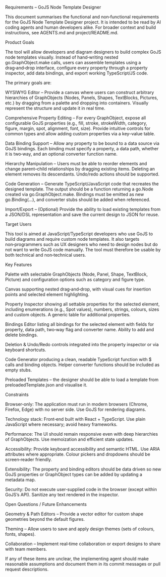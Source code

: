 Requirements – GoJS Node Template Designer

This document summarises the functional and non‑functional requirements
for the GoJS Node Template Designer project. It is intended to be
read by AI coding agents and human developers alike. For broader
context and build instructions, see AGENTS.md and project/README.md.

Product Goals

The tool will allow developers and diagram designers to build complex
GoJS node templates visually. Instead of hand‑writing nested
go.GraphObject.make calls, users can assemble templates using a
drag‑and‑drop interface, configure every property through a property
inspector, add data bindings, and export working TypeScript/JS code.

The primary goals are:

WYSIWYG Editor – Provide a canvas where users can construct
arbitrary hierarchies of GraphObjects (Nodes, Panels, Shapes,
TextBlocks, Pictures, etc.) by dragging from a palette and
dropping into containers. Visually represent the structure and
update it in real time.

Comprehensive Property Editing – For every GraphObject,
expose all configurable GoJS properties (e.g., fill, stroke,
strokeWidth, category, figure, margin, spot, alignment,
font, size). Provide intuitive controls for common types and
allow adding custom properties via a key–value table.

Data Binding Support – Allow any property to be bound to a
data source via GoJS bindings. Each binding must specify a
property, a data path, whether it is two‑way, and an optional
converter function name.

Hierarchy Manipulation – Users must be able to reorder
elements and change parent–child relationships by dragging
existing items. Deleting an element removes its descendants.
Undo/redo actions should be supported.

Code Generation – Generate TypeScript/JavaScript code that
recreates the designed template. The output should be a
function returning a go.Node created via go.GraphObject.make.
Bindings must be emitted as new go.Binding(...), and converter
stubs should be added when referenced.

Import/Export – (Optional) Provide the ability to load
existing templates from a JSON/DSL representation and save the
current design to JSON for reuse.

Target Users

This tool is aimed at JavaScript/TypeScript developers who use GoJS to
build diagrams and require custom node templates. It also targets
non‑programmers such as UX designers who need to design nodes but do
not want to write GoJS code manually. The tool must therefore be
usable by both technical and non‑technical users.

Key Features

Palette with selectable GraphObjects (Node, Panel, Shape,
TextBlock, Picture) and configuration options such as category and
figure type.

Canvas supporting nested drag‑and‑drop, with visual cues for
insertion points and selected element highlighting.

Property Inspector showing all settable properties for the
selected element, including enumerations (e.g., Spot values),
numbers, strings, colours, sizes and custom objects. A generic
table for additional properties.

Bindings Editor listing all bindings for the selected element
with fields for property, data path, two‑way flag and converter
name. Ability to add and delete bindings.

Deletion & Undo/Redo controls integrated into the property
inspector or via keyboard shortcuts.

Code Generator producing a clean, readable TypeScript function
with $ calls and binding objects. Helper converter functions
should be included as empty stubs.

Preloaded Templates – the designer should be able to load a
template from preloadedTemplate.json and visualise it.

Constraints

Browser‑only: The application must run in modern browsers
(Chrome, Firefox, Edge) with no server side. Use GoJS for
rendering diagrams.

Technology stack: Front‑end built with React + TypeScript.
Use plain JavaScript where necessary; avoid heavy frameworks.

Performance: The UI should remain responsive even with deep
hierarchies of GraphObjects. Use memoization and efficient state
updates.

Accessibility: Provide keyboard accessibility and semantic HTML.
Use ARIA attributes where appropriate. Colour pickers and
dropdowns should be screen‑reader friendly.

Extensibility: The property and binding editors should be data
driven so new GoJS properties or GraphObject types can be added by
updating a metadata map.

Security: Do not execute user‑supplied code in the browser
(except within GoJS’s API). Sanitize any text rendered in the
inspector.

Open Questions / Future Enhancements

Geometry & Path Editors – Provide a vector editor for custom
shape geometries beyond the default figures.

Theming – Allow users to save and apply design themes (sets of
colours, fonts, shapes).

Collaboration – Implement real‑time collaboration or export
designs to share with team members.

If any of these items are unclear, the implementing agent should make
reasonable assumptions and document them in its commit messages or
pull request descriptions.
